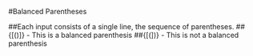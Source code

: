 ﻿#Balanced Parentheses

##Each input consists of a single line, the sequence of parentheses.
##{[()]} - This is a balanced parenthesis
##{[(])} - This is not a balanced parenthesis